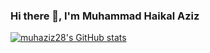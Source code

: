 ### Hi there 👋, I'm Muhammad Haikal Aziz

[![muhaziz28's GitHub stats](https://github-readme-stats.vercel.app/api?username=muhaziz28)](https://github.com/muhaziz28/github-readme-stats)
